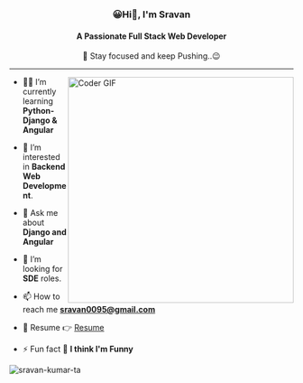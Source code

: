 <!--
![MasterHead](https://camo.githubusercontent.com/48ec00ed4c84e771db4a1db90b56352923a8d644452a32b434d68e97006c9337/68747470733a2f2f63686b736b696c6c732e636f6d2f77702d636f6e74656e742f75706c6f6164732f323032302f30342f504e432d416e696d617465642d42616e6e6572732e676966)
-->

<h3 align="center">😀Hi👋, I'm Sravan</h3>

<h4 align="center">A Passionate Full Stack Web Developer</h4>

<p align="center">🚀 Stay focused and keep Pushing..😉</p>

<hr>

<img align="right" alt="Coder GIF" width=400 src="https://thumbs.gfycat.com/EvilNextDevilfish-small.gif" />

- 👨‍💻 I’m currently learning **Python-Django & Angular**

- 👀 I’m interested in **Backend Web Development**.

- 💬 Ask me about **Django and Angular**

- 💞️ I’m looking for **SDE** roles.

- 📫 How to reach me **sravan0095@gmail.com**

- 📄 Resume 👉 [Resume](https://drive.google.com/file/d/1lid3BY2WWXN72BPo26e2dUMs4yuaTida/view?usp=sharing)

- ⚡ Fun fact 🤪 **I think I'm Funny**

<p><img src="https://github-readme-streak-stats.herokuapp.com/?user=sravan-kumar-ta&" alt="sravan-kumar-ta" /></p>
